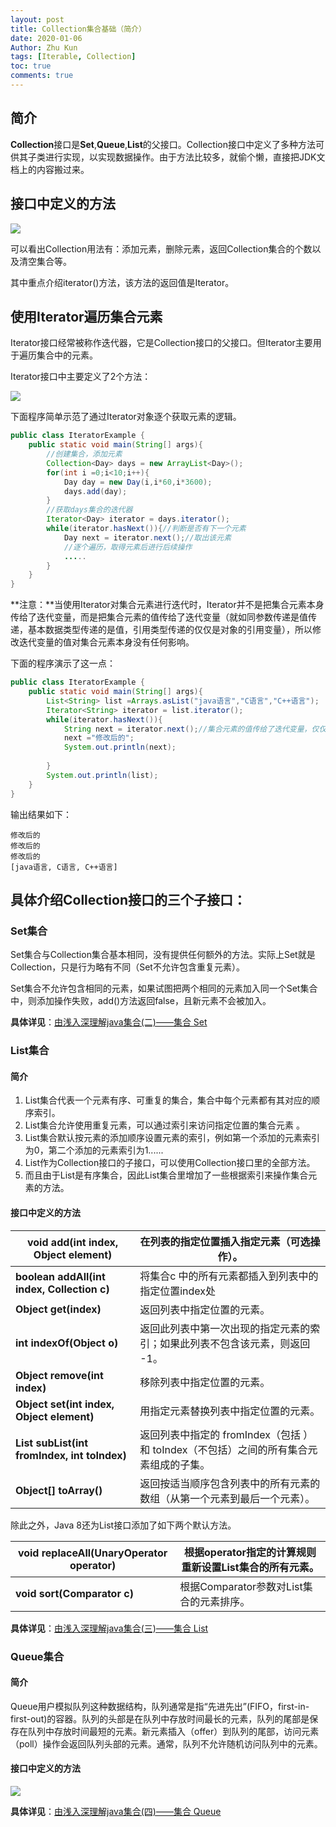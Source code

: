 ```yaml
---
layout: post
title: Collection集合基础（简介）
date: 2020-01-06
Author: Zhu Kun
tags: [Iterable, Collection]
toc: true
comments: true
---
```


## **简介**

**Collection**接口是**Set**,**Queue**,**List**的父接口。Collection接口中定义了多种方法可供其子类进行实现，以实现数据操作。由于方法比较多，就偷个懒，直接把JDK文档上的内容搬过来。

## **接口中定义的方法**

![](http://justzk.github.io/images/collection-basics/collection-basics-1.png)

可以看出Collection用法有：添加元素，删除元素，返回Collection集合的个数以及清空集合等。

其中重点介绍iterator()方法，该方法的返回值是Iterator<E>。

## **使用Iterator遍历集合元素**

Iterator接口经常被称作迭代器，它是Collection接口的父接口。但Iterator主要用于遍历集合中的元素。

Iterator接口中主要定义了2个方法：

![](http://justzk.github.io/images/collection-basics/collection-basics-2.png)

下面程序简单示范了通过Iterator对象逐个获取元素的逻辑。

```java
public class IteratorExample {
    public static void main(String[] args){
        //创建集合，添加元素  
        Collection<Day> days = new ArrayList<Day>();
        for(int i =0;i<10;i++){
            Day day = new Day(i,i*60,i*3600);
            days.add(day);
        }
        //获取days集合的迭代器
        Iterator<Day> iterator = days.iterator();
        while(iterator.hasNext()){//判断是否有下一个元素
            Day next = iterator.next();//取出该元素
            //逐个遍历，取得元素后进行后续操作
            .....
        }
    }
}
```

**注意：**当使用Iterator对集合元素进行迭代时，Iterator并不是把集合元素本身传给了迭代变量，而是把集合元素的值传给了迭代变量（就如同参数传递是值传递，基本数据类型传递的是值，引用类型传递的仅仅是对象的引用变量），所以修改迭代变量的值对集合元素本身没有任何影响。

下面的程序演示了这一点：

```java
public class IteratorExample {
    public static void main(String[] args){
        List<String> list =Arrays.asList("java语言","C语言","C++语言");
        Iterator<String> iterator = list.iterator();
        while(iterator.hasNext()){
            String next = iterator.next();//集合元素的值传给了迭代变量，仅仅传递了对象引用。保存的仅仅是指向对象内存空间的地址
            next ="修改后的";
            System.out.println(next);
            
        }
        System.out.println(list);
    }
}
```

输出结果如下：

```
修改后的
修改后的
修改后的
[java语言, C语言, C++语言]
```

## 具体介绍Collection接口的三个子接口：

### Set集合

Set集合与Collection集合基本相同，没有提供任何额外的方法。实际上Set就是Collection，只是行为略有不同（Set不允许包含重复元素）。

Set集合不允许包含相同的元素，如果试图把两个相同的元素加入同一个Set集合中，则添加操作失败，add()方法返回false，且新元素不会被加入。

**具体详见**：[由浅入深理解java集合(二)——集合 Set](https://www.jianshu.com/p/9081017a2d67)

### List集合

#### 简介

1. List集合代表一个元素有序、可重复的集合，集合中每个元素都有其对应的顺序索引。
2. List集合允许使用重复元素，可以通过索引来访问指定位置的集合元素 。
3. List集合默认按元素的添加顺序设置元素的索引，例如第一个添加的元素索引为0，第二个添加的元素索引为1......
4. List作为Collection接口的子接口，可以使用Collection接口里的全部方法。
5. 而且由于List是有序集合，因此List集合里增加了一些根据索引来操作集合元素的方法。

#### 接口中定义的方法

| **void add(int index,  Object element)**      | 在列表的指定位置插入指定元素（可选操作）。                   |
| --------------------------------------------- | ------------------------------------------------------------ |
| **boolean addAll(int  index, Collection c)**  | 将集合c 中的所有元素都插入到列表中的指定位置index处          |
| **Object get(index)**                         | 返回列表中指定位置的元素。                                   |
| **int indexOf(Object  o)**                    | 返回此列表中第一次出现的指定元素的索引；如果此列表不包含该元素，则返回 -1。 |
| **Object remove(int  index)**                 | 移除列表中指定位置的元素。                                   |
| **Object set(int  index, Object element)**    | 用指定元素替换列表中指定位置的元素。                         |
| **List subList(int  fromIndex, int toIndex)** | 返回列表中指定的 fromIndex（包括 ）和  toIndex（不包括）之间的所有集合元素组成的子集。 |
| **Object[] toArray()**                        | 返回按适当顺序包含列表中的所有元素的数组（从第一个元素到最后一个元素）。 |

除此之外，Java 8还为List接口添加了如下两个默认方法。

| **void  replaceAll(UnaryOperator operator)** | 根据operator指定的计算规则重新设置List集合的所有元素。 |
| -------------------------------------------- | ------------------------------------------------------ |
| **void sort(Comparator  c)**                 | 根据Comparator参数对List集合的元素排序。               |

**具体详见**：[由浅入深理解java集合(三)——集合 List](https://www.jianshu.com/p/d436b4cf6b94)

### Queue集合

#### 简介

Queue用户模拟队列这种数据结构，队列通常是指“先进先出”(FIFO，first-in-first-out)的容器。队列的头部是在队列中存放时间最长的元素，队列的尾部是保存在队列中存放时间最短的元素。新元素插入（offer）到队列的尾部，访问元素（poll）操作会返回队列头部的元素。通常，队列不允许随机访问队列中的元素。

#### 接口中定义的方法

![](http://justzk.github.io/images/collection-basics/collection-basics-3.png)

**具体详见**：[由浅入深理解java集合(四)——集合 Queue](https://www.jianshu.com/p/35760d7bac0d)